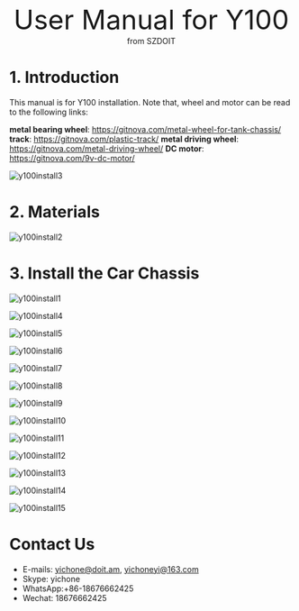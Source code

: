<center> <font size=10> User Manual for Y100  </font></center>

<center> from SZDOIT </center>

# 1. Introduction

This manual is for Y100 installation. Note that, wheel and motor can be read to the following links:

**metal bearing wheel**: https://gitnova.com/metal-wheel-for-tank-chassis/
**track**: https://gitnova.com/plastic-track/
**metal driving wheel**: https://gitnova.com/metal-driving-wheel/
**DC motor**: https://gitnova.com/9v-dc-motor/

![y100install3](y100install3.jpg)

# 2. Materials

![y100install2](y100install2.jpg)

# 3. Install the Car Chassis

![y100install1](y100install1.jpg)

![y100install4](y100install4.jpg)

![y100install5](y100install5.jpg)

![y100install6](y100install6.jpg)

![y100install7](y100install7.jpg)

![y100install8](y100install8.jpg)

![y100install9](y100install9.jpg)

![y100install10](y100install10.jpg)

![y100install11](y100install11.jpg)

![y100install12](y100install12.jpg)

![y100install13](y100install13.jpg)

![y100install14](y100install14.jpg)

![y100install15](y100install15.jpg)



# Contact Us

- E-mails: [yichone@doit.am](mailto:yichone@doit.am), [yichoneyi@163.com](mailto:yichoneyi@163.com)
- Skype: yichone
- WhatsApp:+86-18676662425
- Wechat: 18676662425









